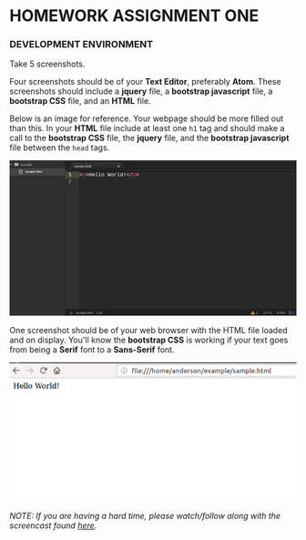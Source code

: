 # HOMEWORK ASSIGNMENT ONE

### DEVELOPMENT ENVIRONMENT

Take 5 screenshots.

Four screenshots should be of your **Text Editor**, preferably **Atom**.  These screenshots should
include a **jquery** file, a **bootstrap javascript** file, a **bootstrap CSS** file, and an **HTML**
file.

Below is an image for reference.  Your webpage should be more filled out than this.  In your **HTML** file include at least one `h1` tag and should make a call to the **bootstrap CSS** file, the **jquery** file, and the **bootstrap javascript** file between the `head` tags.

![sample](image-a-hw1.png)

One screenshot should be of your web browser with the HTML file loaded and on display.  You'll know the **bootstrap CSS** is working if your text goes from being a **Serif** font to a **Sans-Serif** font.

![sample](imageb-hw1.png)

*NOTE: If you are having a hard time, please watch/follow along with the screencast found [here](https://www.youtube.com/watch?v=S5n6VUvL_MM&feature=youtu.be).*
